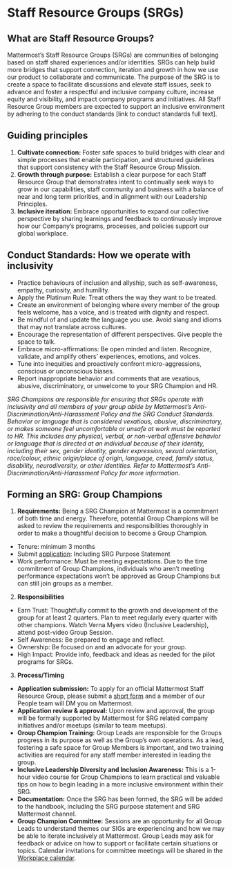 # Staff Resource Groups (SRGs)

## What are Staff Resource Groups?

Mattermost’s Staff Resource Groups (SRGs) are communities of belonging based on staff shared experiences and/or identities. SRGs can help build more bridges that support connection, iteration and growth in how we use our product to collaborate and communicate. The purpose of the SRG is to create a space to facilitate discussions and elevate staff issues, seek to advance and foster a respectful and inclusive company culture, increase equity and visibility, and impact company programs and initiatives. All Staff Resource Group members are expected to support an inclusive environment by adhering to the conduct standards [link to conduct standards full text].

## Guiding principles

1. **Cultivate connection:** Foster safe spaces to build bridges with clear and simple processes that enable participation, and structured guidelines that support consistency with the Staff Resource Group Mission.
2. **Growth through purpose:** Establish a clear purpose for each Staff Resource  Group that demonstrates intent to continually seek ways to grow in our capabilities, staff community and business with a balance of near and long term priorities, and in alignment with our Leadership Principles.
3. **Inclusive iteration:** Embrace opportunities to expand our collective perspective by sharing learnings and feedback to continuously improve how our Company’s programs, processes, and policies support our global workplace.

## Conduct Standards: How we operate with inclusivity

- Practice behaviours of inclusion and allyship, such as self-awareness, empathy, curiosity, and humility.
- Apply the Platinum Rule: Treat others the way they want to be treated.
- Create an environment of belonging where every member of the group feels welcome, has a voice, and is treated with dignity and respect.
- Be mindful of and update the language you use. Avoid slang and idioms that may not translate across cultures.
- Encourage the representation of different perspectives. Give people the space to talk.
- Embrace micro-affirmations: Be open minded and listen. Recognize, validate, and amplify others’ experiences, emotions, and voices.
- Tune into inequities and proactively confront micro-aggressions, conscious or unconscious biases.
- Report inappropriate behavior and comments that are vexatious, abusive, discriminatory, or unwelcome to your SRG Champion and HR.

*SRG Champions are responsible for ensuring that SRGs operate with inclusivity and all members of your group abide by Mattermost’s Anti-Discrimination/Anti-Harassment Policy and the SRG Conduct Standards. Behavior or language that is considered vexatious, abusive, discriminatory, or makes someone feel uncomfortable or unsafe at work must be reported to HR. This includes any physical, verbal, or non-verbal offensive behavior or language that is directed at an individual because of their identity, including their sex, gender identity, gender expression, sexual orientation, race/colour, ethnic origin/place of origin, language, creed, family status, disability, neurodiversity, or other identities. Refer to Mattermost’s Anti-Discrimination/Anti-Harassment Policy for more information.*

## Forming an SRG: Group Champions

1. **Requirements:** 
Being a SRG Champion at Mattermost is a commitment of both time and energy. Therefore, potential Group Champions will be asked to review the requirements and responsibilities thoroughly in order to make a thoughtful decision to become a Group Champion.
- Tenure: minimum 3 months 
- Submit [application](https://forms.gle/wJ2wcp2Eeb3cezvA8): Including SRG Purpose Statement
- Work performance: Must be meeting expectations. Due to the time commitment of Group Champions, individuals who aren’t meeting performance expectations won’t be approved as Group Champions but can still join groups as a member.
2. **Responsibilities** 
- Earn Trust: Thoughtfully commit to the growth and development of the group for at least 2 quarters. Plan to meet regularly every quarter with other champions. Watch Verna Myers video (Inclusive Leadership), attend post-video Group Session.
- Self Awareness: Be prepared to engage and reflect.
- Ownership: Be focused on and an advocate for your group.
- High Impact: Provide info, feedback and ideas as needed for the pilot programs for SRGs.
3. **Process/Timing**
- **Application submission:** To apply for an official Mattermost Staff Resource Group, please submit a [short form](https://forms.gle/wJ2wcp2Eeb3cezvA8) and a member of our People team will DM you on Mattermost.
- **Application review & approval:** Upon review and approval, the group will be formally supported by Mattermost for SRG related company initiatives and/or meetups (similar to team meetups).
- **Group Champion Training:** Group Leads are responsible for the Groups progress in its purpose as well as the Group’s own operations. As a lead, fostering a safe space for Group Members is important, and two training activities are required for any staff member interested in leading the group. 
- **Inclusive Leadership Diversity and Inclusion Awareness:** This is a 1-hour video course for Group Champions to learn practical and valuable tips on how to begin leading in a more inclusive environment within their SRG.
- **Documentation:** Once the SRG has been formed, the SRG will be added to the handbook, including the SRG purpose statement and SRG Mattermost channel. 
- **Group Champion Committee:** Sessions are an opportunity for all Group Leads to understand themes our SIGs are experiencing and how we may be able to iterate inclusively at Mattermost. Group Leads may ask for feedback or advice on how to support or facilitate certain situations or topics. Calendar invitations for committee meetings will be shared in the [Workplace calendar](https://calendar.google.com/calendar/u/0?cid=Y19kc21jNjVnbTcxYjRpbXExZ2tmazVxa3J2NEBncm91cC5jYWxlbmRhci5nb29nbGUuY29t).
